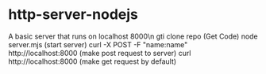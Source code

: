 # http-server-nodejs
A basic server that runs on localhost 8000\n
gti clone repo (Get Code)
node server.mjs (start server)
curl -X POST -F "name:name" http://localhost:8000 (make post request to server)
curl http://localhost:8000 (make get request by default)
